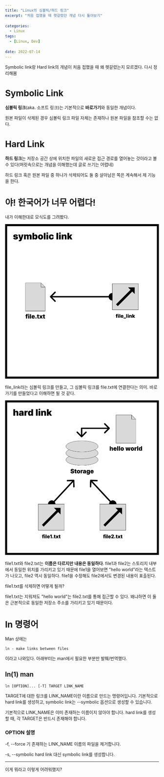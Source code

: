 ```yaml
---
title: "Linux의 심볼릭/하드 링크"
excerpt: "처음 접했을 때 헷갈렸던 개념 다시 톺아보기"

categories:
  - Linux
tags:
  - [Linux, Dev]

date: 2022-07-14
---
```


Symbolic link랑 Hard link의 개념이 처음 접했을 때 왜 헷갈렸는지 모르겠다. 다시 정리해봄

# Symbolic Link

**심볼릭 링크**(aka. 소프트 링크)는 기본적으로 **바로가기**와 동일한 개념이다.

원본 파일이 삭제된 경우 심볼릭 링크 파일 자체는 존재하나 원본 파일을 참조할 수는 없다.


# Hard Link

**하드 링크**는 저장소 공간 상에 위치한 파일의 새로운 접근 경로를 열어놓는 것이라고 볼 수 있다(머릿속으로는 개념을 이해했는데 글로 쓰기는 어렵네)

하드 링크 혹은 원본 파일 중 하나가 삭제되어도 둘 중 살아남은 쪽은 계속해서 제 기능을 한다.


# 야! 한국어가 너무 어렵다!

내가 이해한대로 모식도를 그려봤다.

![](/assets/posts/220714/slink.png)

file_link라는 심볼릭 링크를 만들고, 그 심볼릭 링크를 file.txt에 연결한다는 의미. 바로가기를 만들었다고 이해하면 될 것 같다.

![](/assets/posts/220714/hardlink.png)

file1.txt와 file2.txt는 **이름은 다르지만 내용은 동일하다**. file1과 file2는 스토리지 내부에서 동일한 위치를 가리키고 있기 때문에 file1을 열어보면 "hello world"라는 텍스트가 나오고, file2 역시 동일하다. 
file1을 수정해도 file2에서도 변경된 내용이 표출된다.

file1.txt를 삭제하면 어떻게 될까?

file1.txt는 지워져도 "hello world"는 file2.txt를 통해 접근할 수 있다.
왜냐하면 이 둘은 근본적으로 동일한 저장소 주소를 가리키고 있기 때문이다.


# ln 명령어

Man 상에는

```
ln - make links between files
```

이라고 나와있다. 아래부터는 man에서 필요한 부분만 발췌/번역했다.

## ln(1) man

```
ln [OPTION]... [-T] TARGET LINK_NAME
```

TARGET에 대한 링크를 LINK_NAME이란 이름으로 만드는 명령어입니다.
기본적으로 hard link를 생성하고, symbolic link는 --symbolic 옵션으로 생성할 수 있습니다.

기본적으로 LINK_NAME은 이미 존재하는 이름이지 않아야 합니다.
hard link를 생성할 때, 각 TARGET은 반드시 존재해야 합니다.

### OPTION 설명

-f, --force
	기 존재하는 LINK_NAME 이름의 파일을 제거합니다.

-s, --symbolic
	hard link 대신 symbolic link를 생성합니다.



---

이게 뭐라고 이렇게 어려워했지?
